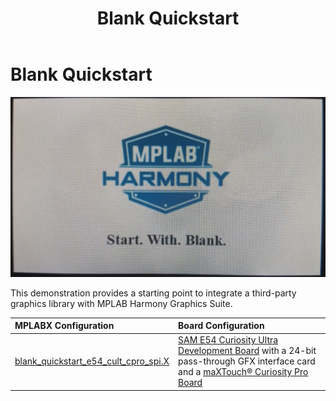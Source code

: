 ﻿---
parent: Example Applications
title: Blank Quickstart
nav_order: 1
---

# Blank Quickstart

![](./../../docs/html/blank_quickstart.png)

This demonstration provides a starting point to integrate a third-party graphics library with MPLAB Harmony Graphics Suite.

|MPLABX Configuration|Board Configuration|
|:-------------------|:------------------|
| [blank_quickstart_e54_cult_cpro_spi.X](blank_quickstart_e54_cult_cpro_spi.X/readme.md) | [SAM E54 Curiosity Ultra Development Board](https://www.microchip.com/Developmenttools/ProductDetails/DM320210) with a 24-bit pass-through GFX interface card and a [maXTouch® Curiosity Pro Board](https://www.microchip.com/Developmenttools/ProductDetails/AC320007) |blank_quickstart_e54_cult_cpro_spi.X